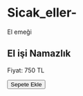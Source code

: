 # Sicak_eller-
El emeği 
<div class="product">
  <h2>El işi Namazlık</h2>
  <p>Fiyat: 750 TL</p>
  <button>Sepete Ekle</button>
</div>
